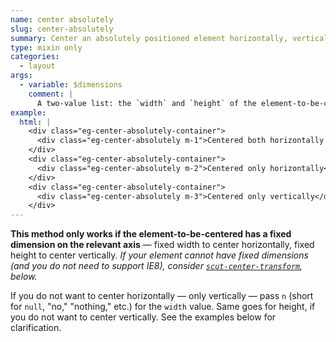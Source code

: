 ```yaml
---
name: center absolutely
slug: center-absolutely
summary: Center an absolutely positioned element horizontally, vertically, or both ways.
type: mixin only
categories:
  - layout
args:
  - variable: $dimensions
    comment: |
      A two-value list: the `width` and `height` of the element-to-be-centered (both optional). To bypass either and avoid centering in that dimension, pass `n`. See below.
example:
  html: |
    <div class="eg-center-absolutely-container">
      <div class="eg-center-absolutely m-1">Centered both horizontally and vertically</div>
    </div>
    <div class="eg-center-absolutely-container">
      <div class="eg-center-absolutely m-2">Centered only horizontally</div>
    </div>
    <div class="eg-center-absolutely-container">
      <div class="eg-center-absolutely m-3">Centered only vertically</div>
    </div>
---
```


**This method only works if the element-to-be-centered has a fixed dimension on the relevant axis** &mdash; fixed width to center horizontally, fixed height to center vertically. *If your element cannot have fixed dimensions (and you do not need to support IE8), consider <a href="#center_transform">`scut-center-transform`</a>, below.*

If you do not want to center horizontally &mdash; only vertically &mdash; pass `n` (short for `null`, "no," "nothing," etc.) for the `width` value. Same goes for height, if you do not want to center vertically. See the examples below for clarification.
